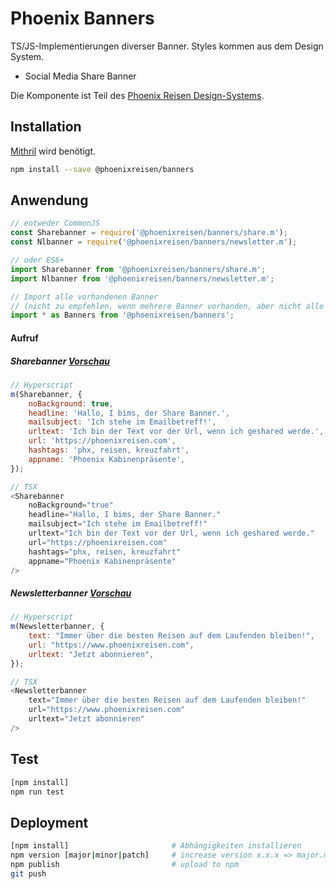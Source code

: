 # Phoenix Banners

TS/JS-Implementierungen diverser Banner. Styles kommen aus dem Design System.

- Social Media Share Banner

Die Komponente ist Teil des [Phoenix Reisen Design-Systems](https://design-system.phoenixreisen.net).

## Installation

[Mithril](https://mithril.js.org/) wird benötigt.

```bash
npm install --save @phoenixreisen/banners
```

## Anwendung

```js
// entweder CommonJS
const Sharebanner = require('@phoenixreisen/banners/share.m');
const Nlbanner = require('@phoenixreisen/banners/newsletter.m');

// oder ES6+
import Sharebanner from '@phoenixreisen/banners/share.m';
import Nlbanner from '@phoenixreisen/banners/newsletter.m';

// Import alle vorhandenen Banner
// (nicht zu empfehlen, wenn mehrere Banner vorhanden, aber nicht alle benutzt werden)
import * as Banners from '@phoenixreisen/banners';
```

#### Aufruf

##### Sharebanner [Vorschau](http://localhost:3027/section-200.html)

```js
// Hyperscript
m(Sharebanner, {
    noBackground: true,
    headline: 'Hallo, I bims, der Share Banner.',
    mailsubject: 'Ich stehe im Emailbetreff!',
    urltext: 'Ich bin der Text vor der Url, wenn ich geshared werde.',
    url: 'https://phoenixreisen.com',
    hashtags: 'phx, reisen, kreuzfahrt',
    appname: 'Phoenix Kabinenpräsente',
});

// TSX
<Sharebanner
    noBackground="true"
    headline="Hallo, I bims, der Share Banner."
    mailsubject="Ich stehe im Emailbetreff!"
    urltext="Ich bin der Text vor der Url, wenn ich geshared werde."
    url="https://phoenixreisen.com"
    hashtags="phx, reisen, kreuzfahrt"
    appname="Phoenix Kabinenpräsente"
/>
```

##### Newsletterbanner [Vorschau](http://localhost:3027/section-200.html)

```js
// Hyperscript
m(Newsletterbanner, {
    text: "Immer über die besten Reisen auf dem Laufenden bleiben!",
    url: "https://www.phoenixreisen.com",
    urltext: "Jetzt abonnieren",
});

// TSX
<Newsletterbanner
    text="Immer über die besten Reisen auf dem Laufenden bleiben!"
    url="https://www.phoenixreisen.com"
    urltext="Jetzt abonnieren"
/>
```

## Test

```bash
[npm install]
npm run test
```

## Deployment

```bash
[npm install]                       # Abhängigkeiten installieren
npm version [major|minor|patch]     # increase version x.x.x => major.minor.patch
npm publish                         # upload to npm
git push
```